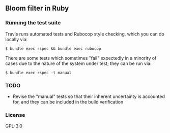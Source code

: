 ## Bloom filter in Ruby

### Running the test suite

Travis runs automated tests and Rubocop style checking, which you can do
locally via:

```shell
$ bundle exec rspec && bundle exec rubocop
```

There are some tests which sometimes "fail" expectedly in a minority of
cases due to the nature of the system under test; they can be run via:

```shell
$ bundle exec rspec -t manual
```

### TODO

* Revise the "manual" tests so that their inherent uncertainty is accounted
for, and they can be included in the build verification

### License

GPL-3.0
